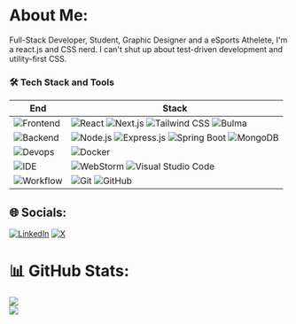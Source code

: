 #  About Me:
Full-Stack Developer, Student, Graphic Designer and a eSports Athelete, I'm a react.js and CSS nerd. I can't shut up about test-driven development and utility-first CSS.

### 🛠 Tech Stack and Tools

| End                                                                  | Stack                                                                                                                                                                                                                                                                                                                       |
| -------------------------------------------------------------------- | --------------------------------------------------------------------------------------------------------------------------------------------------------------------------------------------------------------------------------------------------------------------------------------------------------------------------- |
| ![Frontend](https://img.shields.io/badge/-Frontend-black?style=flat) | ![React](https://img.shields.io/badge/-React-52BAD7?style=flat&logo=react&logoColor=white) ![Next.js](https://img.shields.io/badge/-Next.js-000000?style=flat&logo=next.js&logoColor=white) ![Tailwind CSS](https://img.shields.io/badge/-Tailwind_CSS-38B2AC?style=flat&logo=tailwind-css&logoColor=white) ![Bulma](https://img.shields.io/badge/-Bulma-00D1B2?style=flat&logo=bulma&logoColor=white) |
| ![Backend](https://img.shields.io/badge/-Backend-black?style=flat)   | ![Node.js](https://img.shields.io/badge/-Node.js-white?style=flat&logo=node.js) ![Express.js](https://img.shields.io/badge/-Express.js-000000?style=flat&logo=express&logoColor=white) ![Spring Boot](https://img.shields.io/badge/-Spring_Boot-6DB33F?style=flat&logo=spring&logoColor=white) ![MongoDB](https://img.shields.io/badge/-MongoDB-white?style=flat&logo=mongodb) |
| ![Devops](https://img.shields.io/badge/-Devops-black?style=flat)     | ![Docker](https://img.shields.io/badge/-Docker-cbe3f2?style=flat&logo=docker)                                                                                                                                                                                                 |
| ![IDE](https://img.shields.io/badge/-IDE-black?style=flat)           | ![WebStorm](https://img.shields.io/badge/-WebStorm-3a3a3a?style=flat&logo=webstorm) ![Visual Studio Code](https://img.shields.io/badge/-VS_Code-007ACC?style=flat&logo=Visual-Studio-Code)                                                                             |
| ![Workflow](https://img.shields.io/badge/-Other-black?style=flat)    | ![Git](https://img.shields.io/badge/-Git-black?style=flat&logo=git) ![GitHub](https://img.shields.io/badge/-GitHub-black?style=flat&logo=github)                                                                                                                                              |


## 🌐 Socials:
[![LinkedIn](https://img.shields.io/badge/LinkedIn-%230077B5.svg?logo=linkedin&logoColor=white)](https://linkedin.com/in/https://www.linkedin.com/in/vetcharoopesh) [![X](https://img.shields.io/badge/X-black.svg?logo=X&logoColor=white)](https://x.com/https://www.twitter.com/RoopeshVetcha) 

# 📊 GitHub Stats:
![](https://github-readme-stats.vercel.app/api?username=qwertyroop&theme=dark&hide_border=false&include_all_commits=false&count_private=false)<br/>
![](https://github-readme-stats.vercel.app/api/top-langs/?username=qwertyroop&theme=dark&hide_border=false&include_all_commits=false&count_private=false&layout=compact)

